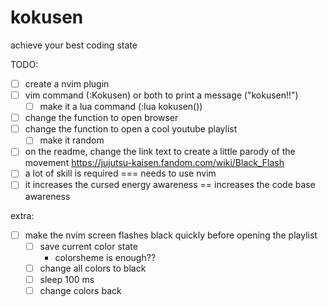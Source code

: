 # kokusen
achieve your best coding state

TODO:
- [ ] create a nvim plugin
- [ ] vim command (:Kokusen) or both to print a message ("kokusen!!")
  - [ ] make it a lua command (:lua kokusen())
- [ ] change the function to open browser
- [ ] change the function to open a cool youtube playlist
  - [ ] make it random
- [ ] on the readme, change the link text to create a little parody of the movement https://jujutsu-kaisen.fandom.com/wiki/Black_Flash
- [ ] a lot of skill is required === needs to use nvim
- [ ] it increases the cursed energy awareness == increases the code base awareness

extra:
- [ ] make the nvim screen flashes black quickly before opening the playlist
  - [ ] save current color state
    - colorsheme is enough??
  - [ ] change all colors to black
  - [ ] sleep 100 ms
  - [ ] change colors back
